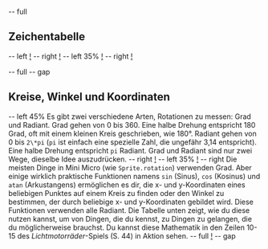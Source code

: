 -- full
## Zeichentabelle
-- left
[!](p50-charTableLeft.png)
-- right
[!](p50-charTableRight.png)
-- left 35%
[!](p50-charTableKey.png)
-- right
[!](p50-listing1.png)

-- full
-- gap
## Kreise, Winkel und Koordinaten
-- left 45%
Es gibt zwei verschiedene Arten, Rotationen zu messen: Grad und Radiant. Grad gehen von 0 bis 360. Eine halbe Drehung entspricht 180 Grad, oft mit einem kleinen Kreis geschrieben, wie 180°.
Radiant gehen von 0 bis `2\*pi` (`pi` ist einfach eine spezielle Zahl, die ungefähr 3,14 entspricht). Eine halbe Drehung entspricht `pi` Radiant. Grad und Radiant sind nur zwei Wege, dieselbe Idee auszudrücken.
-- right
[!](p50-angleChart.png)
-- left 35%
[!](p50-trig.png)
-- right
Die meisten Dinge in Mini Micro (wie `Sprite.rotation`) verwenden Grad. Aber einige wirklich praktische Funktionen namens `sin` (Sinus), `cos` (Kosinus) und `atan` (Arkustangens) ermöglichen es dir, die x- und y-Koordinaten eines beliebigen Punktes auf einem Kreis zu finden oder den Winkel zu bestimmen, der durch beliebige x- und y-Koordinaten gebildet wird. Diese Funktionen verwenden alle Radiant.
Die Tabelle unten zeigt, wie du diese nutzen kannst, um von Dingen, die du kennst, zu Dingen zu gelangen, die du möglicherweise brauchst. Du kannst diese Mathematik in den Zeilen 10-15 des _Lichtmotorräder_-Spiels (S. 44) in Aktion sehen.
-- full
[!](p50-conversionTable.png)
-- gap